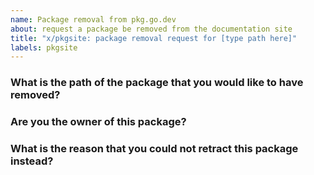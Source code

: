 ```yaml
---
name: Package removal from pkg.go.dev
about: request a package be removed from the documentation site
title: "x/pkgsite: package removal request for [type path here]"
labels: pkgsite
---
```


<!--
Please answer these questions before submitting your issue. Thanks!
-->

### What is the path of the package that you would like to have removed?

<!---
 We can remove packages with a shared path prefix.
 For example, a request for "github.com/author" would remove all pkg.go.dev pages with that package path prefix.
--->

### Are you the owner of this package?

<!---
Only the package owners can request to have their packages removed from pkg.go.dev.
--->

### What is the reason that you could not retract this package instead?

<!---
If you would like to have your module removed from pkg.go.dev, we recommend that you retract them, so that they can be removed from the go command and proxy.golang.org as well.

Retracting a module version involves adding a retract directive to your go.mod file and publishing a new version. For example: https://github.com/jba/retract-demo/blob/main/go.mod#L5-L8

See https://go.dev/about#removing-a-package for additional tips on retractions.
--->
